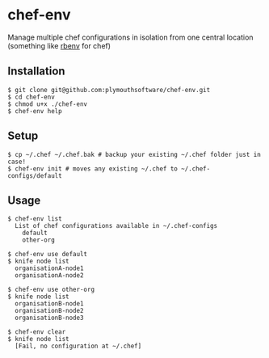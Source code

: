 chef-env
========

Manage multiple chef configurations in isolation from one central location (something like [rbenv](https://github.com/sstephenson/rbenv) for chef)

Installation
-----
    $ git clone git@github.com:plymouthsoftware/chef-env.git
    $ cd chef-env
    $ chmod u+x ./chef-env
    $ chef-env help

Setup
-----
    $ cp ~/.chef ~/.chef.bak # backup your existing ~/.chef folder just in case!
    $ chef-env init # moves any existing ~/.chef to ~/.chef-configs/default

Usage
-----
    $ chef-env list
      List of chef configurations available in ~/.chef-configs
        default
        other-org

    $ chef-env use default
    $ knife node list
      organisationA-node1
      organisationA-node2

    $ chef-env use other-org
    $ knife node list
      organisationB-node1
      organisationB-node2
      organisationB-node3

    $ chef-env clear
    $ knife node list
      [Fail, no configuration at ~/.chef]
